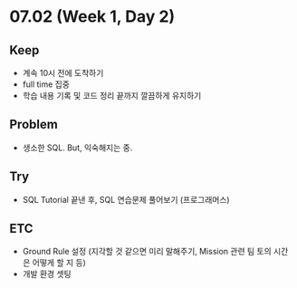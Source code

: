 # 07.02 (Week 1, Day 2)

## Keep
- 계속 10시 전에 도착하기
- full time 집중
- 학습 내용 기록 및 코드 정리 끝까지 깔끔하게 유지하기

## Problem
- 생소한 SQL. But, 익숙해지는 중.

## Try
- SQL Tutorial 끝낸 후, SQL 연습문제 풀어보기 (프로그래머스)

## ETC
- Ground Rule 설정 (지각할 것 같으면 미리 말해주기, Mission 관련 팀 토의 시간은 어떻게 할 지 등)
- 개발 환경 셋팅
